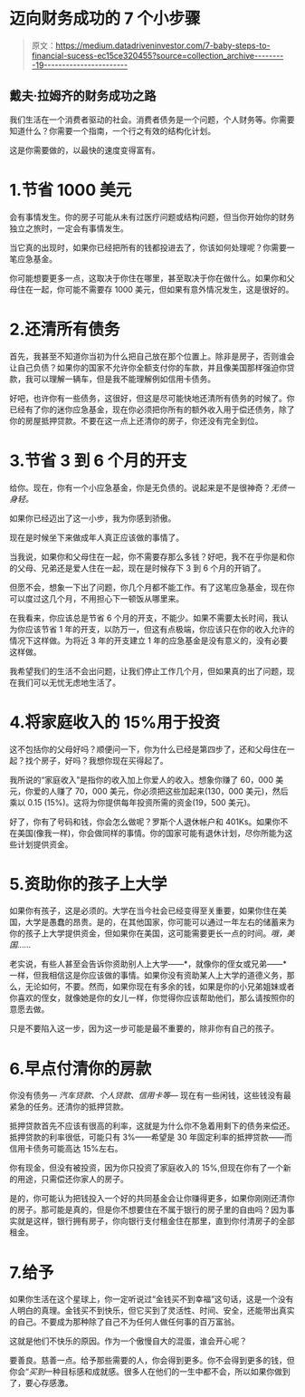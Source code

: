 # 迈向财务成功的 7 个小步骤

> 原文：<https://medium.datadriveninvestor.com/7-baby-steps-to-financial-sucess-ec15ce320455?source=collection_archive---------19----------------------->

## 戴夫·拉姆齐的财务成功之路

我们生活在一个消费者驱动的社会。消费者债务是一个问题，个人财务等。你需要知道什么？你需要一个指南，一个行之有效的结构化计划。

这是你需要做的，以最快的速度变得富有。

# 1.节省 1000 美元

会有事情发生。你的房子可能从未有过医疗问题或结构问题，但当你开始你的财务独立之旅时，一定会有事情发生。

当它真的出现时，如果你已经把所有的钱都投进去了，你该如何处理呢？你需要一笔应急基金。

你可能想要更多一点，这取决于你住在哪里，甚至取决于你在做什么。如果你和父母住在一起，你可能不需要存 1000 美元，但如果有意外情况发生，这是很好的。

# 2.还清所有债务

首先，我甚至不知道你当初为什么把自己放在那个位置上。除非是房子，否则谁会让自己负债？如果你的国家不允许你全额支付你的车款，并且像美国那样强迫你贷款，我可以理解一辆车，但是我不能理解例如信用卡债务。

好吧，也许你有一些债务，这很好，但这是尽可能快地还清所有债务的时候了。你已经有了你的迷你应急基金，现在你必须把你所有的额外收入用于偿还债务，除了你的房屋抵押贷款。不要在这一点上还清你的房子，你还没有完全到位。

# 3.节省 3 到 6 个月的开支

给你。现在，你有一个小应急基金，你是无负债的。说起来是不是很神奇？*无债一身轻。*

如果你已经迈出了这一小步，我为你感到骄傲。

现在是时候坐下来做成年人真正应该做的事情了。

当我说，如果你和父母住在一起，你不需要存那么多钱？好吧，我不在乎你是和你的父母、兄弟还是爱人住在一起，现在是时候存下 3 到 6 个月的开销了。

但愿不会，想象一下出了问题，你几个月都不能工作。有了这笔应急基金，现在你可以度过这几个月，不用担心下一顿饭从哪里来。

在我看来，你应该总是节省 6 个月的开支，不能少。如果不需要太长时间，我认为你应该节省 1 年的开支，以防万一，但这有点极端，你应该只在你的收入允许的情况下这样做。为将近 3 年的开支建立 1 年的应急基金是没有意义的，没有必要这样做。

我希望我们的生活不会出问题，让我们停止工作几个月，但如果真的出了问题，现在我们可以无忧无虑地生活了。

# 4.将家庭收入的 15%用于投资

这不包括你的父母好吗？顺便问一下，你为什么已经是第四步了，还和父母住在一起？找个房子，好吗？我想你现在买得起了。

我所说的“家庭收入”是指你的收入加上你爱人的收入。想象你赚了 60，000 美元，你爱的人赚了 70，000 美元，你必须把这些加起来(130，000 美元)，然后乘以 0.15 (15%)。这将为你提供每年投资所需的资金(19，500 美元)。

好了，你有了号码和钱，你会怎么做呢？罗斯个人退休帐户和 401Ks。如果你不在美国(像我一样)，你会做同样的事情。你的国家可能有退休计划，尽你所能为这些计划提供资金。

# 5.资助你的孩子上大学

如果你有孩子，这是必须的。大学在当今社会已经变得至关重要，如果你住在美国，大学是愚蠢的昂贵。是的，在其他国家，你可能可以通过一年左右的储蓄来为你的孩子上大学提供资金，但如果你在美国，这可能需要更长一点的时间。*哦，美国……*

老实说，有些人甚至会告诉你资助别人上大学——*，就像你的侄女或兄弟——*一样，但我相信这是你应该做的事情。如果你没有资助某人上大学的道德义务，那么，无论如何，不要。然而，如果你现在有多余的钱，如果是你的小兄弟姐妹或者你喜欢的侄女，就像她是你的女儿一样，你觉得你应该帮助他们，那么请按照你的意愿去做。

只是不要陷入这一步，因为这一步可能是最不重要的，除非你有自己的孩子。

# 6.早点付清你的房款

你没有债务— *汽车贷款、个人贷款、信用卡等—* 现在有一些闲钱，这些钱没有最紧急的任务。还清你的抵押贷款。

抵押贷款首先不应该有很高的利率，这就是为什么你不急着用剩下的债务来偿还。抵押贷款的利率很低，可能只有 3%——希望是 30 年固定利率的抵押贷款——而信用卡债务可能高达 15%左右。

你有现金，但没有被投资，因为你只投资了家庭收入的 15%,但现在你有了一个新的用途，只需偿还你家人的房子。

是的，你可能认为把钱投入一个好的共同基金会让你赚得更多，如果你刚刚还清你的房子。那可能是真的，但是你不想要住在不属于银行的房子里的自由吗？因为事实就是这样，银行拥有房子，你向银行支付租金住在那里，直到你付清房子的全部租金。

# 7.给予

如果你生活在这个星球上，你一定听说过“金钱买不到幸福”这句话，这是一个没有人明白的真理。金钱买不到快乐，但它买到了灵活性、时间、安全，还能带出真实的自己。不要成为那种除了自己不为任何人做任何事的百万富翁。

这就是他们不快乐的原因。作为一个傲慢自大的混蛋，谁会开心呢？

要善良。慈善一点。给予那些需要的人，你会得到更多。你不会得到更多的钱，但你会“*买到*一种目标感和成就感。很多人在他们的一生中都不会，所以如果你做到了，要心存感激。